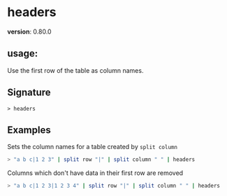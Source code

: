 # headers

**version**: 0.80.0

## **usage**:

Use the first row of the table as column names.

## Signature

`> headers `

## Examples

Sets the column names for a table created by `split column`

```bash
> "a b c|1 2 3" | split row "|" | split column " " | headers
```

Columns which don't have data in their first row are removed

```bash
> "a b c|1 2 3|1 2 3 4" | split row "|" | split column " " | headers
```
